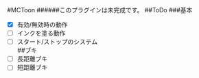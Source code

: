 #MCToon
######このプラグインは未完成です。
##ToDo
###基本
- [x] 有効/無効時の動作  
- [ ] インクを塗る動作  
- [ ] スタート/ストップのシステム  
##ブキ
- [ ] 長距離ブキ  
- [ ] 短距離ブキ  
